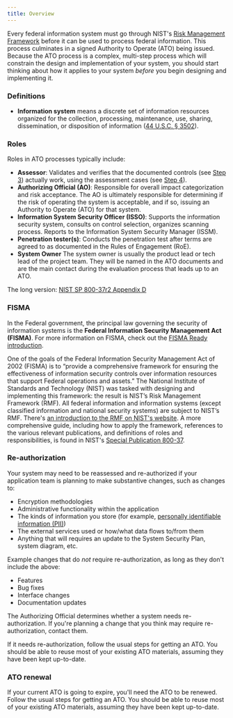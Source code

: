 ```yaml
---
title: Overview
---
```


Every federal information system must go through NIST's [Risk Management Framework](steps/) before it can be used to process federal information. This process culminates in a signed Authority to Operate (ATO) being issued. Because the ATO process is a complex, multi-step process which will constrain the design and implementation of your system, you should start thinking about how it applies to your system _before_ you begin designing and implementing it.

### Definitions

- **Information system** means a discrete set of information resources organized for the collection, processing, maintenance, use, sharing, dissemination, or disposition of information ([44 U.S.C. § 3502](https://www.law.cornell.edu/uscode/text/44/3502#8)).

### Roles

Roles in ATO processes typically include:

- **Assessor**: Validates and verifies that the documented controls (see [Step 3](../steps/#step-3-implement-security-controls)) actually work, using the assessment cases (see [Step 4](../steps/#step-4-assess-security-controls)).
- **Authorizing Official (AO)**: Responsible for overall impact categorization and risk acceptance. The AO is ultimately responsible for determining if the risk of operating the system is acceptable, and if so, issuing an Authority to Operate (ATO) for that system.
- **Information System Security Officer (ISSO)**: Supports the information security system, consults on control selection, organizes scanning process. Reports to the Information System Security Manager (ISSM).
- **Penetration tester(s)**: Conducts the penetration test after terms are agreed to as documented in the Rules of Engagement (RoE).
- **System Owner** The system owner is usually the product lead or tech lead of the project team. They will be named in the ATO documents and are the main contact during the evaluation process that leads up to an ATO.

The long version: [NIST SP 800-37r2 Appendix D](https://nvlpubs.nist.gov/nistpubs/SpecialPublications/NIST.SP.800-37r2.pdf#page=133)

### FISMA

In the Federal government, the principal law governing the security of information systems is the **Federal Information Security Management Act (FISMA)**. For more information on FISMA, check out the [FISMA Ready introduction](https://github.com/fisma-ready/introduction).

One of the goals of the Federal Information Security Management Act of 2002 (FISMA) is to “provide a comprehensive framework for ensuring the effectiveness of information security controls over information resources that support Federal operations and assets.” The National Institute of Standards and Technology (NIST) was tasked with designing and implementing this framework: the result is NIST’s Risk Management Framework (RMF). All federal information and information systems (except classified information and national security systems) are subject to NIST’s RMF. There's [an introduction to the RMF on NIST's website](http://csrc.nist.gov/groups/SMA/fisma/framework.html). A more comprehensive guide, including how to apply the framework, references to the various relevant publications, and definitions of roles and responsibilities, is found in NIST's [Special Publication 800-37](http://nvlpubs.nist.gov/nistpubs/SpecialPublications/NIST.SP.800-37r1.pdf).

### Re-authorization

Your system may need to be reassessed and re-authorized if your application team is planning to make substantive changes, such as changes to:

- Encryption methodologies
- Administrative functionality within the application
- The kinds of information you store (for example, [personally identifiable information (PII)](../privacy/))
- The external services used or how/what data flows to/from them
- Anything that will requires an update to the System Security Plan, system diagram, etc.

Example changes that do _not_ require re-authorization, as long as they don't include the above:

- Features
- Bug fixes
- Interface changes
- Documentation updates

The Authorizing Official determines whether a system needs re-authorization. If you're planning a change that you think may require re-authorization, contact them.

If it needs re-authorization, follow the usual steps for getting an ATO. You should be able to reuse most of your existing ATO materials, assuming they have been kept up-to-date.

### ATO renewal

If your current ATO is going to expire, you'll need the ATO to be renewed. Follow the usual steps for getting an ATO. You should be able to reuse most of your existing ATO materials, assuming they have been kept up-to-date.
